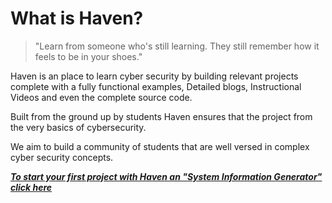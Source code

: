 # What is Haven?

> "Learn from someone who's still learning.
> They still remember how it feels to be in your shoes."

Haven is an place to learn cyber security by building relevant projects complete with a fully functional examples, Detailed blogs, Instructional Videos and even the complete source code.

Built from the ground up by students Haven ensures that the project from the very basics of cybersecurity.

We aim to build a community of students that are well versed in complex cyber security concepts.

[***To start your first project with Haven an "System Information Generator" click here***](http://localhost:8000/System_Information)
